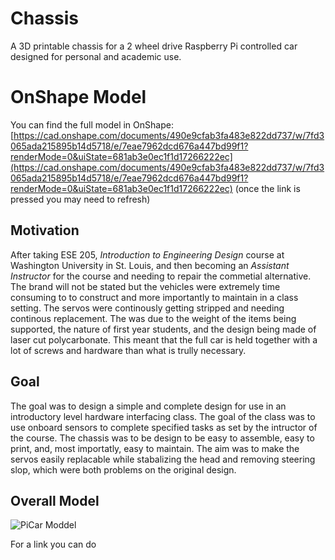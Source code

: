 # Chassis
A 3D printable chassis for a 2 wheel drive Raspberry Pi controlled car designed for personal and academic use.

# OnShape Model

You can find the full model in OnShape: [https://cad.onshape.com/documents/490e9cfab3fa483e822dd737/w/7fd3065ada215895b14d5718/e/7eae7962dcd676a447bd99f1?renderMode=0&uiState=681ab3e0ec1f1d17266222ec](https://cad.onshape.com/documents/490e9cfab3fa483e822dd737/w/7fd3065ada215895b14d5718/e/7eae7962dcd676a447bd99f1?renderMode=0&uiState=681ab3e0ec1f1d17266222ec) (once the link is pressed you may need to refresh)

## Motivation
After taking ESE 205, _Introduction to Engineering Design_ course at Washington University in St. Louis, and then becoming an _Assistant Instructor_ for the course and needing to repair the commetial alternative. The brand will not be stated but the vehicles were extremely time consuming to to construct and more importantly to maintain in a class setting. The servos were continously getting stripped and needing continous replacement. The was due to the weight of the items being supported, the nature of first year students, and the design being made of laser cut polycarbonate. This meant that the full car is held together with a lot of screws and hardware than what is trully necessary. 

## Goal
The goal was to design a simple and complete design for use in an introductory level hardware interfacing class. The goal of the class was to use onboard sensors to complete specified tasks as set by the intructor of the course. The chassis was to be design to be easy to assemble, easy to print, and, most importatly, easy to maintain. The aim was to make the servos easily replacable while stabalizing the head and removing steering slop, which were both problems on the original design. 

## Overall Model

![PiCar Moddel](https://github.com/user-attachments/assets/ddfa6e94-6176-41c8-adce-63950f62f545)


For a link you can do 
